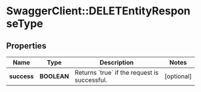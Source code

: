 # SwaggerClient::DELETEntityResponseType

## Properties
Name | Type | Description | Notes
------------ | ------------- | ------------- | -------------
**success** | **BOOLEAN** | Returns &#x60;true&#x60; if the request is successful. | [optional] 



